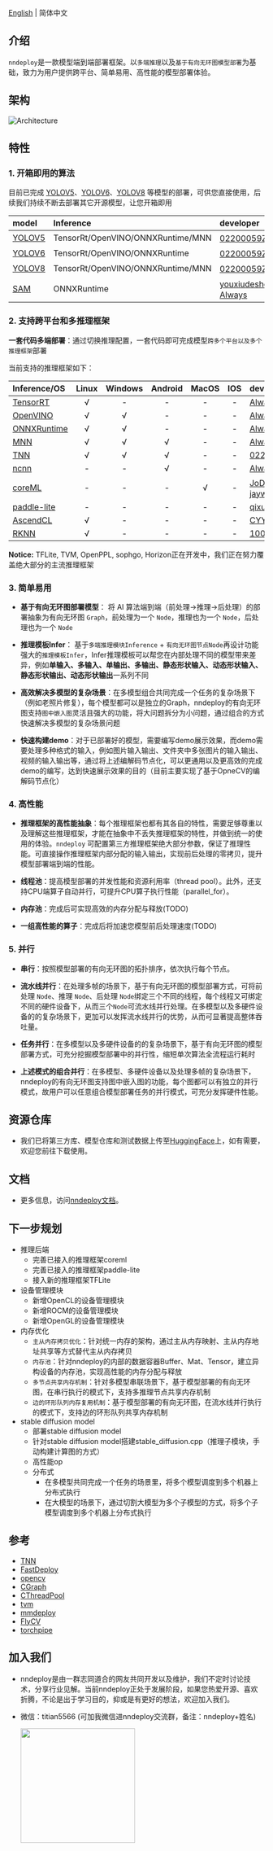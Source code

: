 
[English](README_EN.md) | 简体中文

## 介绍

`nndeploy`是一款模型端到端部署框架。以`多端推理`以及`基于有向无环图模型部署`为基础，致力为用户提供跨平台、简单易用、高性能的模型部署体验。

## 架构

![Architecture](docs/image/architecture.jpg)

## 特性

### 1. 开箱即用的算法

目前已完成 [YOLOV5](https://github.com/ultralytics/yolov5)、[YOLOV6](https://github.com/meituan/YOLOv6)、[YOLOV8](https://github.com/ultralytics) 等模型的部署，可供您直接使用，后续我们持续不断去部署其它开源模型，让您开箱即用

| model                                                       | Inference                         | developer                                                                                            | remarks |
| :---------------------------------------------------------- | :-------------------------------- | :--------------------------------------------------------------------------------------------------- | :-----: |
| [YOLOV5](https://github.com/ultralytics/yolov5)             | TensorRt/OpenVINO/ONNXRuntime/MNN | [02200059Z](https://github.com/02200059Z)、[Always](https://github.com/Alwaysssssss)                 |         |
| [YOLOV6](https://github.com/meituan/YOLOv6)                 | TensorRt/OpenVINO/ONNXRuntime     | [02200059Z](https://github.com/02200059Z)、[Always](https://github.com/Alwaysssssss)                 |         |
| [YOLOV8](https://github.com/ultralytics)                    | TensorRt/OpenVINO/ONNXRuntime/MNN | [02200059Z](https://github.com/02200059Z)、[Always](https://github.com/Alwaysssssss)                 |         |
| [SAM](https://github.com/facebookresearch/segment-anything) | ONNXRuntime                       | [youxiudeshouyeren](https://github.com/youxiudeshouyeren)、[Always](https://github.com/Alwaysssssss) |         |

### 2. 支持跨平台和多推理框架

**一套代码多端部署**：通过切换推理配置，一套代码即可完成模型`跨多个平台以及多个推理框架`部署

当前支持的推理框架如下：

| Inference/OS                                                                     | Linux | Windows | Android | MacOS |  IOS  | developer                                                                          | remarks |
| :------------------------------------------------------------------------------- | :---: | :-----: | :-----: | :---: | :---: | :--------------------------------------------------------------------------------- | :-----: |
| [TensorRT](https://github.com/NVIDIA/TensorRT)                                   |   √   |    -    |    -    |   -   |   -   | [Always](https://github.com/Alwaysssssss)                                          |         |
| [OpenVINO](https://github.com/openvinotoolkit/openvino)                          |   √   |    √    |    -    |   -   |   -   | [Always](https://github.com/Alwaysssssss)                                          |         |
| [ONNXRuntime](https://github.com/microsoft/onnxruntime)                          |   √   |    √    |    -    |   -   |   -   | [Always](https://github.com/Alwaysssssss)                                          |         |
| [MNN](https://github.com/alibaba/MNN)                                            |   √   |    √    |    √    |   -   |   -   | [Always](https://github.com/Alwaysssssss)                                          |         |
| [TNN](https://github.com/Tencent/TNN)                                            |   √   |    √    |    √    |   -   |   -   | [02200059Z](https://github.com/02200059Z)                                          |         |
| [ncnn](https://github.com/Tencent/ncnn)                                          |   -   |    -    |    √    |   -   |   -   | [Always](https://github.com/Alwaysssssss)                                          |         |
| [coreML](https://github.com/apple/coremltools)                                   |   -   |    -    |    -    |   √   |   -   | [JoDio-zd](https://github.com/JoDio-zd)、[jaywlinux](https://github.com/jaywlinux) |         |
| [paddle-lite](https://github.com/PaddlePaddle/Paddle-Lite)                       |   -   |    -    |    -    |   -   |   -   | [qixuxiang](https://github.com/qixuxiang)                                          |         |
| [AscendCL](https://www.hiascend.com/zh/)                                         |   √   |    -    |    -    |   -   |   -   | [CYYAI](https://github.com/CYYAI)                                                  |         |
| [RKNN](https://www.rock-chips.com/a/cn/downloadcenter/BriefDatasheet/index.html) |   √   |    -    |    -    |   -   |   -   | [100312dog](https://github.com/100312dog)                                          |         |


**Notice:** TFLite, TVM, OpenPPL, sophgo, Horizon正在开发中，我们正在努力覆盖绝大部分的主流推理框架

### 3. 简单易用

- **基于有向无环图部署模型**： 将 AI 算法端到端（前处理->推理->后处理）的部署抽象为有向无环图 `Graph`，前处理为一个 `Node`，推理也为一个 `Node`，后处理也为一个 `Node`
 
- **推理模板Infer**： 基于`多端推理模块Inference` + `有向无环图节点Node`再设计功能强大的`推理模板Infer`，Infer推理模板可以帮您在内部处理不同的模型带来差异，例如**单输入、多输入、单输出、多输出、静态形状输入、动态形状输入、静态形状输出、动态形状输出**一系列不同
 
- **高效解决多模型的复杂场景**：在多模型组合共同完成一个任务的复杂场景下（例如老照片修复），每个模型都可以是独立的Graph，nndeploy的有向无环图支持`图中嵌入图`灵活且强大的功能，将大问题拆分为小问题，通过组合的方式快速解决多模型的复杂场景问题

- **快速构建demo**：对于已部署好的模型，需要编写demo展示效果，而demo需要处理多种格式的输入，例如图片输入输出、文件夹中多张图片的输入输出、视频的输入输出等，通过将上述编解码节点化，可以更通用以及更高效的完成demo的编写，达到快速展示效果的目的（目前主要实现了基于OpneCV的编解码节点化）

### 4. 高性能

- **推理框架的高性能抽象**：每个推理框架也都有其各自的特性，需要足够尊重以及理解这些推理框架，才能在抽象中不丢失推理框架的特性，并做到统一的使用的体验。`nndeploy` 可配置第三方推理框架绝大部分参数，保证了推理性能。可直接操作推理框架内部分配的输入输出，实现前后处理的零拷贝，提升模型部署端到端的性能。

- **线程池**：提高模型部署的并发性能和资源利用率（thread pool）。此外，还支持CPU端算子自动并行，可提升CPU算子执行性能（parallel_for）。
  
- **内存池**：完成后可实现高效的内存分配与释放(TODO)
  
- **一组高性能的算子**：完成后将加速您模型前后处理速度(TODO)

### 5. 并行

- **串行**：按照模型部署的有向无环图的拓扑排序，依次执行每个节点。

- **流水线并行**：在处理多帧的场景下，基于有向无环图的模型部署方式，可将前处理 `Node`、推理 `Node`、后处理 `Node`绑定三个不同的线程，每个线程又可绑定不同的硬件设备下，从而三个`Node`可流水线并行处理。在多模型以及多硬件设备的的复杂场景下，更加可以发挥流水线并行的优势，从而可显著提高整体吞吐量。

- **任务并行**：在多模型以及多硬件设备的的复杂场景下，基于有向无环图的模型部署方式，可充分挖掘模型部署中的并行性，缩短单次算法全流程运行耗时

- **上述模式的组合并行**：在多模型、多硬件设备以及处理多帧的复杂场景下，nndeploy的有向无环图支持图中嵌入图的功能，每个图都可以有独立的并行模式，故用户可以任意组合模型部署任务的并行模式，可充分发挥硬件性能。
    

## 资源仓库

- 我们已将第三方库、模型仓库和测试数据上传至[HuggingFace](https://huggingface.co/alwaysssss/nndeploy)上，如有需要，欢迎您前往下载使用。

## 文档
- 更多信息，访问[nndeploy文档](https://nndeploy-zh.readthedocs.io/zh/latest/)。


## 下一步规划

- 推理后端
  - 完善已接入的推理框架coreml
  - 完善已接入的推理框架paddle-lite
  - 接入新的推理框架TFLite
- 设备管理模块
  - 新增OpenCL的设备管理模块
  - 新增ROCM的设备管理模块
  - 新增OpenGL的设备管理模块
- 内存优化
  - `主从内存拷贝优化`：针对统一内存的架构，通过主从内存映射、主从内存地址共享等方式替代主从内存拷贝
  - `内存池`：针对nndeploy的内部的数据容器Buffer、Mat、Tensor，建立异构设备的内存池，实现高性能的内存分配与释放
  - `多节点共享内存机制`：针对多模型串联场景下，基于模型部署的有向无环图，在串行执行的模式下，支持多推理节点共享内存机制
  - `边的环形队列内存复用机制`：基于模型部署的有向无环图，在流水线并行执行的模式下，支持边的环形队列共享内存机制
- stable diffusion model
  - 部署stable diffusion model
  - 针对stable diffusion model搭建stable_diffusion.cpp（推理子模块，手动构建计算图的方式）
  - 高性能op
  - 分布式
    - 在多模型共同完成一个任务的场景里，将多个模型调度到多个机器上分布式执行
    - 在大模型的场景下，通过切割大模型为多个子模型的方式，将多个子模型调度到多个机器上分布式执行


## 参考
- [TNN](https://github.com/Tencent/TNN)
- [FastDeploy](https://github.com/PaddlePaddle/FastDeploy)
- [opencv](https://github.com/opencv/opencv)
- [CGraph](https://github.com/ChunelFeng/CGraph)
- [CThreadPool](https://github.com/ChunelFeng/CThreadPool)
- [tvm](https://github.com/apache/tvm)
- [mmdeploy](https://github.com/open-mmlab/mmdeploy)
- [FlyCV](https://github.com/PaddlePaddle/FlyCV)
- [torchpipe](https://github.com/torchpipe/torchpipe)


## 加入我们
- nndeploy是由一群志同道合的网友共同开发以及维护，我们不定时讨论技术，分享行业见解。当前nndeploy正处于发展阶段，如果您热爱开源、喜欢折腾，不论是出于学习目的，抑或是有更好的想法，欢迎加入我们。
- 微信：titian5566 (可加我微信进nndeploy交流群，备注：nndeploy+姓名)

  <img align="left" src="docs/image/wechat.jpg" width="225px">